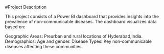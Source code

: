 #Project Description

This project consists of a Power BI dashboard that provides insights into the prevalence of non-communicable diseases. The dashboard visualizes data based on:

Geographic Areas: Preurban and rural locations of Hyderabad,India.
Demographics: Age and gender.
Disease Types: Key non-communicable diseases affecting these communities.
